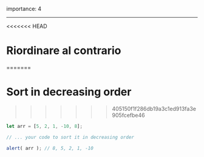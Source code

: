 importance: 4

---

<<<<<<< HEAD
# Riordinare al contrario 
=======
# Sort in decreasing order
>>>>>>> 405150f1f286db19a3c1ed913fa3e905fcefbe46

```js
let arr = [5, 2, 1, -10, 8];

// ... your code to sort it in decreasing order

alert( arr ); // 8, 5, 2, 1, -10
```

